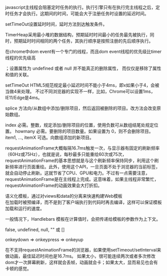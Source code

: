 javascript主线程会阻塞定时任务的执行。执行引擎只有在执行完主线程之后，定时任务才会执行。这期间的时间，可能会大于注册任务时设置的延迟时间。  

setTimeOut设置延时时间，延时方法到达触发条件。  

TimerHeap采用最小堆的数据结构，预期延时时间最小的任务最先被执行，同时，预期延时时间相同的两个任务，其执行顺序是按照注册的先后顺序执行。   

在chrome中dom event有一个专门的线程，而且dom event线程的优先级比timer线程的优先级高   

；设置属性为 undefined 或者 null 并不能真正的删除属性， 而仅仅是移除了属性和值的关联。  


setTimeOut
HTML5规范规定最小延迟时间不能小于4ms，即x如果小于4，会被当做4来处理。 不过不同浏览器的实现不一样，比如，Chrome可以设置1ms，IE11/Edge是4ms。   

splice 方法向/从数组中添加/删除项目，然后返回被删除的项目。改方法会改变原始数组。  


index    必需。整数，规定添加/删除项目的位置，使用负数可从数组结尾处规定位置。
howmany 必需。要删除的项目数量。如果设置为 0，则不会删除项目。
item1, ..., itemX   可选。向数组添加的新项目。


requestAnimationFrame大概每隔16.7ms触发一次，与显示器有固定的刷新频率（60Hz或75Hz），也就是说，每秒最多只能重绘60次或75次，requestAnimationFrame的基本思想就是与这个刷新频率保持同步，利用这个刷新频率进行页面重绘。此外，使用这个API，一旦页面不处于浏览器的当前标签，就会自动停止刷新。这就节省了CPU、GPU和电力。不过有一点需要注意，requestAnimationFrame是在主线程上完成。这意味着，如果主线程非常繁忙，requestAnimationFrame的动画效果会大打折扣。   

语义化模板，通过对views和data的分离来快速构建Web模板    
在加载时被预编译，而不是到了客户端执行到代码时再去编译，这样可以保证模板加载和运行的速度。     

一般情况下，Handlebars 模板在计算值时，会把传递给模板的参数作为上下文。    

false, undefined, null, "" 或 []    

onkeydown => onkeypress => onkeyup  

在不支持requestAnimationFrame的浏览器，如果使用setTimeout/setInterval来做动画，最佳延迟时间也是16.7ms。 如果太小，很可能连续两次或者多次修改dom才一次屏幕刷新，这样就会丢帧，动画就会卡；如果太大，显而易见也会有卡顿的感觉。   





